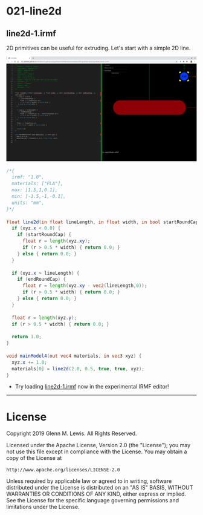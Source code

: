 # 021-line2d

## line2d-1.irmf

2D primitives can be useful for extruding. Let's start with a simple 2D line.

![line2d-1.png](line2d-1.png)

```glsl
/*{
  irmf: "1.0",
  materials: ["PLA"],
  max: [1.5,1,0.1],
  min: [-1.5,-1,-0.1],
  units: "mm",
}*/

float line2d(in float lineLength, in float width, in bool startRoundCap, in bool endRoundCap, in vec3 xyz) {
  if (xyz.x < 0.0) {
    if (startRoundCap) {
      float r = length(xyz.xy);
      if (r > 0.5 * width) { return 0.0; }
    } else { return 0.0; }
  }

  if (xyz.x > lineLength) {
    if (endRoundCap) {
      float r = length(xyz.xy - vec2(lineLength,0));
      if (r > 0.5 * width) { return 0.0; }
    } else { return 0.0; }
  }

  float r = length(xyz.y);
  if (r > 0.5 * width) { return 0.0; }

  return 1.0;
}

void mainModel4(out vec4 materials, in vec3 xyz) {
  xyz.x += 1.0;
  materials[0] = line2d(2.0, 0.5, true, true, xyz);
}
```

* Try loading [line2d-1.irmf](https://gmlewis.github.io/irmf-editor/?s=github.com/gmlewis/irmf/blob/master/examples/021-line2d/line2d-1.irmf) now in the experimental IRMF editor!

----------------------------------------------------------------------

# License

Copyright 2019 Glenn M. Lewis. All Rights Reserved.

Licensed under the Apache License, Version 2.0 (the "License");
you may not use this file except in compliance with the License.
You may obtain a copy of the License at

    http://www.apache.org/licenses/LICENSE-2.0

Unless required by applicable law or agreed to in writing, software
distributed under the License is distributed on an "AS IS" BASIS,
WITHOUT WARRANTIES OR CONDITIONS OF ANY KIND, either express or implied.
See the License for the specific language governing permissions and
limitations under the License.
